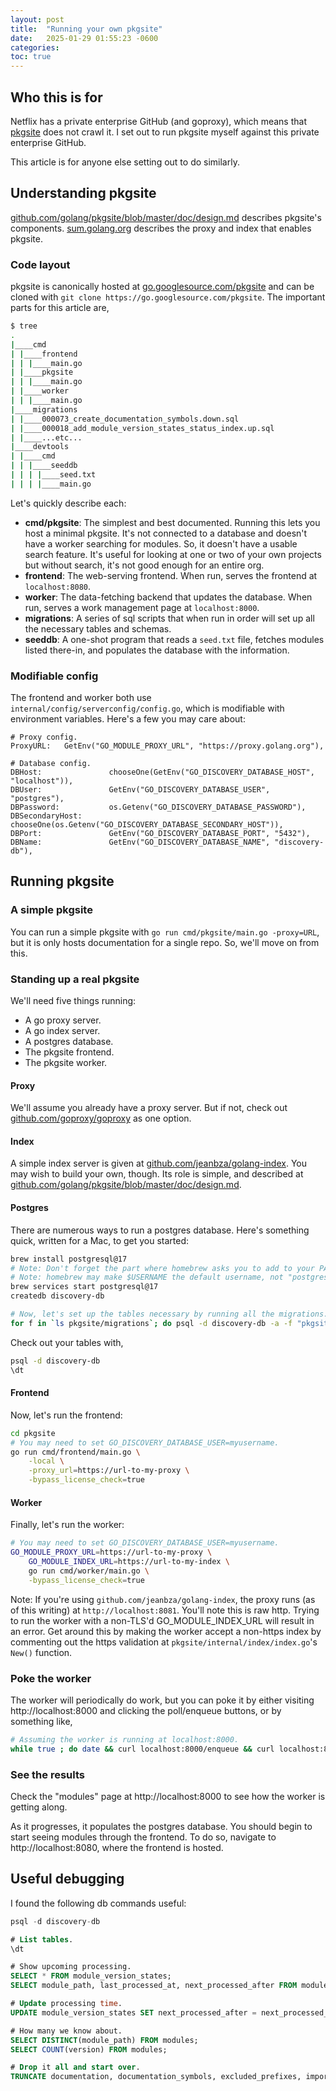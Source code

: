 ```yaml
---
layout: post
title:  "Running your own pkgsite"
date:   2025-01-29 01:55:23 -0600
categories: 
toc: true
---
```


## Who this is for

Netflix has a private enterprise GitHub (and goproxy), which means that
[pkgsite](https://pkg.go.dev/golang.org/x/pkgsite) does not crawl it. I set out
to run pkgsite myself against this private enterprise GitHub.

This article is for anyone else setting out to do similarly.

## Understanding pkgsite

[github.com/golang/pkgsite/blob/master/doc/design.md](https://github.com/golang/pkgsite/blob/master/doc/design.md)
describes pkgsite's components.
[sum.golang.org](https://sum.golang.org/) describes the proxy and index that
enables pkgsite.

### Code layout

pkgsite is canonically hosted at [go.googlesource.com/pkgsite](https://go.googlesource.com/pkgsite)
and can be cloned with `git clone https://go.googlesource.com/pkgsite`. The
important parts for this article are,

```sh
$ tree
.
|____cmd
| |____frontend
| | |____main.go
| |____pkgsite
| | |____main.go
| |____worker
| | |____main.go
|____migrations
| |____000073_create_documentation_symbols.down.sql
| |____000018_add_module_version_states_status_index.up.sql
| |____...etc...
|____devtools
| |____cmd
| | |____seeddb
| | | |____seed.txt
| | | |____main.go
```

Let's quickly describe each:

- **cmd/pkgsite**: The simplest and best documented. Running this lets you host
a minimal pkgsite. It's not connected to a database and doesn't have a worker
searching for modules. So, it doesn't have a usable search feature. It's useful
for looking at one or two of your own projects but without search, it's not good
enough for an entire org.
- **frontend**: The web-serving frontend. When run, serves the frontend at
`localhost:8080`.
- **worker**: The data-fetching backend that updates the database. When run,
serves a work management page at `localhost:8000`.
- **migrations**: A series of sql scripts that when run in order will set up
all the necessary tables and schemas.
- **seeddb**: A one-shot program that reads a `seed.txt` file, fetches modules
listed there-in, and populates the database with the information.

### Modifiable config

The frontend and worker both use `internal/config/serverconfig/config.go`, which
is modifiable with environment variables. Here's a few you may care about:

```
# Proxy config.
ProxyURL:   GetEnv("GO_MODULE_PROXY_URL", "https://proxy.golang.org"),

# Database config.
DBHost:               chooseOne(GetEnv("GO_DISCOVERY_DATABASE_HOST", "localhost")),
DBUser:               GetEnv("GO_DISCOVERY_DATABASE_USER", "postgres"),
DBPassword:           os.Getenv("GO_DISCOVERY_DATABASE_PASSWORD"),
DBSecondaryHost:      chooseOne(os.Getenv("GO_DISCOVERY_DATABASE_SECONDARY_HOST")),
DBPort:               GetEnv("GO_DISCOVERY_DATABASE_PORT", "5432"),
DBName:               GetEnv("GO_DISCOVERY_DATABASE_NAME", "discovery-db"),
```

## Running pkgsite

### A simple pkgsite

You can run a simple pkgsite with `go run cmd/pkgsite/main.go -proxy=URL`, but
it is only hosts documentation for a single repo. So, we'll move on from this.

### Standing up a real pkgsite

We'll need five things running:

- A go proxy server.
- A go index server.
- A postgres database.
- The pkgsite frontend.
- The pkgsite worker.

#### Proxy

We'll assume you already have a proxy server. But if not, check out
[github.com/goproxy/goproxy](https://github.com/goproxy/goproxy) as one
option.

#### Index

A simple index server is given at
[github.com/jeanbza/golang-index](https://github.com/jeanbza/golang-index). You
may wish to build your own, though. Its role is simple, and described at
[github.com/golang/pkgsite/blob/master/doc/design.md](https://github.com/golang/pkgsite/blob/master/doc/design.md).

#### Postgres

There are numerous ways to run a postgres database. Here's something quick,
written for a Mac, to get you started:

```sh
brew install postgresql@17
# Note: Don't forget the part where homebrew asks you to add to your PATH.
# Note: homebrew may make $USERNAME the default username, not "postgres".
brew services start postgresql@17
createdb discovery-db

# Now, let's set up the tables necessary by running all the migrations.
for f in `ls pkgsite/migrations`; do psql -d discovery-db -a -f "pkgsite/migrations/$f"; done;
```

Check out your tables with,

```sh
psql -d discovery-db
\dt
```

#### Frontend

Now, let's run the frontend:

```sh
cd pkgsite
# You may need to set GO_DISCOVERY_DATABASE_USER=myusername.
go run cmd/frontend/main.go \
    -local \
    -proxy_url=https://url-to-my-proxy \
    -bypass_license_check=true
```

#### Worker

Finally, let's run the worker:

```sh
# You may need to set GO_DISCOVERY_DATABASE_USER=myusername.
GO_MODULE_PROXY_URL=https://url-to-my-proxy \
    GO_MODULE_INDEX_URL=https://url-to-my-index \
    go run cmd/worker/main.go \
    -bypass_license_check=true
```

Note: If you're using `github.com/jeanbza/golang-index`, the proxy runs (as of
this writing) at `http://localhost:8081`. You'll note this is raw http. Trying
to run the worker with a non-TLS'd GO_MODULE_INDEX_URL will result in an error.
Get around this by making the worker accept a non-https index by commenting out
the https validation at `pkgsite/internal/index/index.go`'s `New()` function.

### Poke the worker

The worker will periodically do work, but you can poke it by either visiting
http://localhost:8000 and clicking the poll/enqueue buttons, or by something
like,

```sh
# Assuming the worker is running at localhost:8000.
while true ; do date && curl localhost:8000/enqueue && curl localhost:8000/poll && sleep 20; done;
```

### See the results

Check the "modules" page at http://localhost:8000 to see how the worker is
getting along.

As it progresses, it populates the postgres database. You should begin to start
seeing modules through the frontend. To do so, navigate to
http://localhost:8080, where the frontend is hosted.

## Useful debugging

I found the following db commands useful:

```sql
psql -d discovery-db

# List tables.
\dt

# Show upcoming processing.
SELECT * FROM module_version_states;
SELECT module_path, last_processed_at, next_processed_after FROM module_version_states WHERE module_path LIKE 'corp%';

# Update processing time.
UPDATE module_version_states SET next_processed_after = next_processed_after - INTERVAL '2 HOUR' WHERE module_path = 'corp/eas-protomd';

# How many we know about.
SELECT DISTINCT(module_path) FROM modules;
SELECT COUNT(version) FROM modules;

# Drop it all and start over.
TRUNCATE documentation, documentation_symbols, excluded_prefixes, imports, imports_unique, latest_module_versions, legacy_documentation_symbols, licenses, module_version_states, modules, package_symbols, package_version_states, paths, readmes, search_documents, symbol_history, symbol_names, symbol_search_documents, units, version_map;
```
